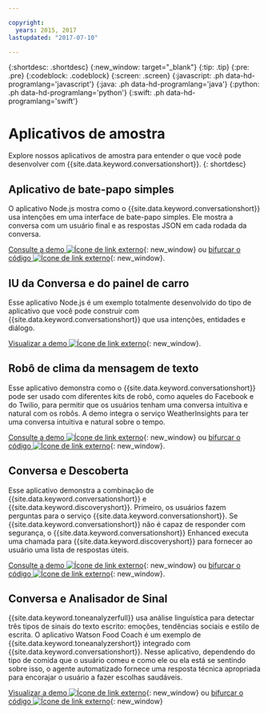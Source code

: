 ```yaml
---

copyright:
  years: 2015, 2017
lastupdated: "2017-07-10"

---
```


{:shortdesc: .shortdesc}
{:new_window: target="_blank"}
{:tip: .tip}
{:pre: .pre}
{:codeblock: .codeblock}
{:screen: .screen}
{:javascript: .ph data-hd-programlang='javascript'}
{:java: .ph data-hd-programlang='java'}
{:python: .ph data-hd-programlang='python'}
{:swift: .ph data-hd-programlang='swift'}

# Aplicativos de amostra

Explore nossos aplicativos de amostra para entender o que você pode desenvolver com {{site.data.keyword.conversationshort}}.
{: shortdesc}

## Aplicativo de bate-papo simples

O aplicativo Node.js mostra como o {{site.data.keyword.conversationshort}} usa intenções em uma interface de bate-papo simples. Ele mostra a conversa com um usuário final e as respostas JSON em cada rodada da conversa.

[Consulte a demo ![Ícone de link externo](../../icons/launch-glyph.svg "Ícone de link externo")](http://conversation-simple.ng.bluemix.net/){: new_window} ou [bifurcar o código ![Ícone de link externo](../../icons/launch-glyph.svg "Ícone de link externo")](https://github.com/watson-developer-cloud/conversation-simple){: new_window}.

## IU da Conversa e do painel de carro

Esse aplicativo Node.js é um exemplo totalmente desenvolvido do tipo de aplicativo que você pode construir com {{site.data.keyword.conversationshort}} que usa intenções, entidades e diálogo.

[Visualizar a demo ![Ícone de link externo](../../icons/launch-glyph.svg "Ícone de link externo")](https://conversation-demo.ng.bluemix.net/){: new_window}.

## Robô de clima da mensagem de texto

Esse aplicativo demonstra como o {{site.data.keyword.conversationshort}} pode ser usado com diferentes kits de robô, como aqueles do Facebook e do Twilio, para permitir que os usuários tenham uma conversa intuitiva e natural com os robôs. A demo integra o serviço WeatherInsights para ter uma conversa intuitiva e natural sobre o tempo.

 [Consulte a demo ![Ícone de link externo](../../icons/launch-glyph.svg "Ícone de link externo")](https://text-bot.mybluemix.net/ ){: new_window} ou [bifurcar o código ![Ícone de link externo](../../icons/launch-glyph.svg "Ícone de link externo")](https://github.com/watson-developer-cloud/text-bot){: new_window}.

## Conversa e Descoberta

Esse aplicativo demonstra a combinação de {{site.data.keyword.conversationshort}} e {{site.data.keyword.discoveryshort}}. Primeiro, os usuários fazem perguntas para o serviço {{site.data.keyword.conversationshort}}. Se {{site.data.keyword.conversationshort}} não é capaz de responder com segurança, o {{site.data.keyword.conversationshort}} Enhanced executa uma chamada para {{site.data.keyword.discoveryshort}} para fornecer ao usuário uma lista de respostas úteis.

[Consulte a demo ![Ícone de link externo](../../icons/launch-glyph.svg "Ícone de link externo")](https://conversation-with-discovery-within-ui.mybluemix.net/){: new_window} ou [bifurcar o código ![Ícone de link externo](../../icons/launch-glyph.svg "Ícone de link externo")](https://github.com/watson-developer-cloud/conversation-enhanced){: new_window}.

## Conversa e Analisador de Sinal

{{site.data.keyword.toneanalyzerfull}} usa análise linguística para detectar três tipos de sinais do texto escrito: emoções, tendências sociais e estilo de escrita. O aplicativo Watson Food Coach é um exemplo de {{site.data.keyword.toneanalyzershort}} integrado com {{site.data.keyword.conversationshort}}. Nesse aplicativo, dependendo do tipo de comida que o usuário comeu e como ele ou ela está se sentindo sobre isso, o agente automatizado fornece uma resposta técnica apropriada para encorajar o usuário a fazer escolhas saudáveis.

[Visualizar a demo ![Ícone de link externo](../../icons/launch-glyph.svg "Ícone de link externo")](https://food-coach.mybluemix.net/){: new_window} ou [bifurcar o código ![Ícone de link externo](../../icons/launch-glyph.svg "Ícone de link externo")](https://github.com/watson-developer-cloud/food-coach){: new_window}

